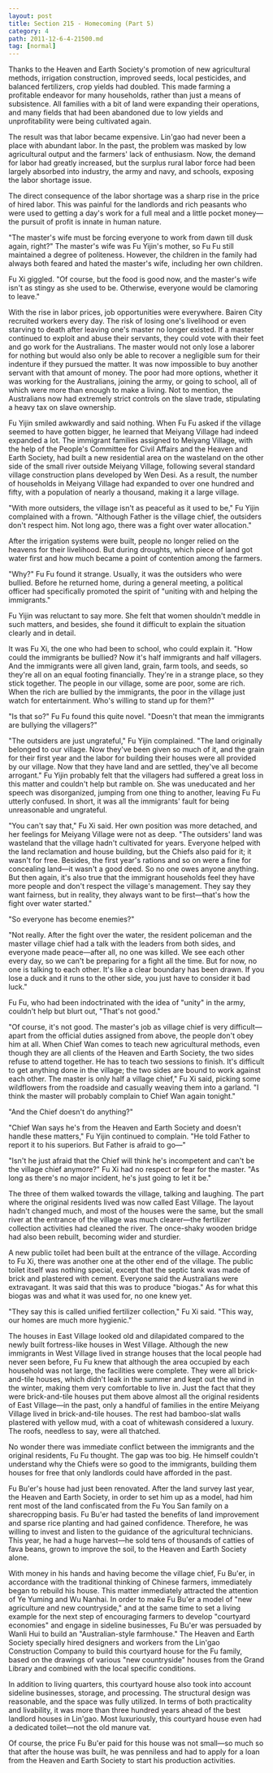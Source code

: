 ```yaml
---
layout: post
title: Section 215 - Homecoming (Part 5)
category: 4
path: 2011-12-6-4-21500.md
tag: [normal]
---
```


Thanks to the Heaven and Earth Society's promotion of new agricultural methods, irrigation construction, improved seeds, local pesticides, and balanced fertilizers, crop yields had doubled. This made farming a profitable endeavor for many households, rather than just a means of subsistence. All families with a bit of land were expanding their operations, and many fields that had been abandoned due to low yields and unprofitability were being cultivated again.

The result was that labor became expensive. Lin'gao had never been a place with abundant labor. In the past, the problem was masked by low agricultural output and the farmers' lack of enthusiasm. Now, the demand for labor had greatly increased, but the surplus rural labor force had been largely absorbed into industry, the army and navy, and schools, exposing the labor shortage issue.

The direct consequence of the labor shortage was a sharp rise in the price of hired labor. This was painful for the landlords and rich peasants who were used to getting a day's work for a full meal and a little pocket money—the pursuit of profit is innate in human nature.

"The master's wife must be forcing everyone to work from dawn till dusk again, right?" The master's wife was Fu Yijin's mother, so Fu Fu still maintained a degree of politeness. However, the children in the family had always both feared and hated the master's wife, including her own children.

Fu Xi giggled. "Of course, but the food is good now, and the master's wife isn't as stingy as she used to be. Otherwise, everyone would be clamoring to leave."

With the rise in labor prices, job opportunities were everywhere. Bairen City recruited workers every day. The risk of losing one's livelihood or even starving to death after leaving one's master no longer existed. If a master continued to exploit and abuse their servants, they could vote with their feet and go work for the Australians. The master would not only lose a laborer for nothing but would also only be able to recover a negligible sum for their indenture if they pursued the matter. It was now impossible to buy another servant with that amount of money. The poor had more options, whether it was working for the Australians, joining the army, or going to school, all of which were more than enough to make a living. Not to mention, the Australians now had extremely strict controls on the slave trade, stipulating a heavy tax on slave ownership.

Fu Yijin smiled awkwardly and said nothing. When Fu Fu asked if the village seemed to have gotten bigger, he learned that Meiyang Village had indeed expanded a lot. The immigrant families assigned to Meiyang Village, with the help of the People's Committee for Civil Affairs and the Heaven and Earth Society, had built a new residential area on the wasteland on the other side of the small river outside Meiyang Village, following several standard village construction plans developed by Wen Desi. As a result, the number of households in Meiyang Village had expanded to over one hundred and fifty, with a population of nearly a thousand, making it a large village.

"With more outsiders, the village isn't as peaceful as it used to be," Fu Yijin complained with a frown. "Although Father is the village chief, the outsiders don't respect him. Not long ago, there was a fight over water allocation."

After the irrigation systems were built, people no longer relied on the heavens for their livelihood. But during droughts, which piece of land got water first and how much became a point of contention among the farmers.

"Why?" Fu Fu found it strange. Usually, it was the outsiders who were bullied. Before he returned home, during a general meeting, a political officer had specifically promoted the spirit of "uniting with and helping the immigrants."

Fu Yijin was reluctant to say more. She felt that women shouldn't meddle in such matters, and besides, she found it difficult to explain the situation clearly and in detail.

It was Fu Xi, the one who had been to school, who could explain it. "How could the immigrants be bullied? Now it's half immigrants and half villagers. And the immigrants were all given land, grain, farm tools, and seeds, so they're all on an equal footing financially. They're in a strange place, so they stick together. The people in our village, some are poor, some are rich. When the rich are bullied by the immigrants, the poor in the village just watch for entertainment. Who's willing to stand up for them?"

"Is that so?" Fu Fu found this quite novel. "Doesn't that mean the immigrants are bullying the villagers?"

"The outsiders are just ungrateful," Fu Yijin complained. "The land originally belonged to our village. Now they've been given so much of it, and the grain for their first year and the labor for building their houses were all provided by our village. Now that they have land and are settled, they've all become arrogant." Fu Yijin probably felt that the villagers had suffered a great loss in this matter and couldn't help but ramble on. She was uneducated and her speech was disorganized, jumping from one thing to another, leaving Fu Fu utterly confused. In short, it was all the immigrants' fault for being unreasonable and ungrateful.

"You can't say that," Fu Xi said. Her own position was more detached, and her feelings for Meiyang Village were not as deep. "The outsiders' land was wasteland that the village hadn't cultivated for years. Everyone helped with the land reclamation and house building, but the Chiefs also paid for it; it wasn't for free. Besides, the first year's rations and so on were a fine for concealing land—it wasn't a good deed. So no one owes anyone anything. But then again, it's also true that the immigrant households feel they have more people and don't respect the village's management. They say they want fairness, but in reality, they always want to be first—that's how the fight over water started."

"So everyone has become enemies?"

"Not really. After the fight over the water, the resident policeman and the master village chief had a talk with the leaders from both sides, and everyone made peace—after all, no one was killed. We see each other every day, so we can't be preparing for a fight all the time. But for now, no one is talking to each other. It's like a clear boundary has been drawn. If you lose a duck and it runs to the other side, you just have to consider it bad luck."

Fu Fu, who had been indoctrinated with the idea of "unity" in the army, couldn't help but blurt out, "That's not good."

"Of course, it's not good. The master's job as village chief is very difficult—apart from the official duties assigned from above, the people don't obey him at all. When Chief Wan comes to teach new agricultural methods, even though they are all clients of the Heaven and Earth Society, the two sides refuse to attend together. He has to teach two sessions to finish. It's difficult to get anything done in the village; the two sides are bound to work against each other. The master is only half a village chief," Fu Xi said, picking some wildflowers from the roadside and casually weaving them into a garland. "I think the master will probably complain to Chief Wan again tonight."

"And the Chief doesn't do anything?"

"Chief Wan says he's from the Heaven and Earth Society and doesn't handle these matters," Fu Yijin continued to complain. "He told Father to report it to his superiors. But Father is afraid to go—"

"Isn't he just afraid that the Chief will think he's incompetent and can't be the village chief anymore?" Fu Xi had no respect or fear for the master. "As long as there's no major incident, he's just going to let it be."

The three of them walked towards the village, talking and laughing. The part where the original residents lived was now called East Village. The layout hadn't changed much, and most of the houses were the same, but the small river at the entrance of the village was much clearer—the fertilizer collection activities had cleaned the river. The once-shaky wooden bridge had also been rebuilt, becoming wider and sturdier.

A new public toilet had been built at the entrance of the village. According to Fu Xi, there was another one at the other end of the village. The public toilet itself was nothing special, except that the septic tank was made of brick and plastered with cement. Everyone said the Australians were extravagant. It was said that this was to produce "biogas." As for what this biogas was and what it was used for, no one knew yet.

"They say this is called unified fertilizer collection," Fu Xi said. "This way, our homes are much more hygienic."

The houses in East Village looked old and dilapidated compared to the newly built fortress-like houses in West Village. Although the new immigrants in West Village lived in strange houses that the local people had never seen before, Fu Fu knew that although the area occupied by each household was not large, the facilities were complete. They were all brick-and-tile houses, which didn't leak in the summer and kept out the wind in the winter, making them very comfortable to live in. Just the fact that they were brick-and-tile houses put them above almost all the original residents of East Village—in the past, only a handful of families in the entire Meiyang Village lived in brick-and-tile houses. The rest had bamboo-slat walls plastered with yellow mud, with a coat of whitewash considered a luxury. The roofs, needless to say, were all thatched.

No wonder there was immediate conflict between the immigrants and the original residents, Fu Fu thought. The gap was too big. He himself couldn't understand why the Chiefs were so good to the immigrants, building them houses for free that only landlords could have afforded in the past.

Fu Bu'er's house had just been renovated. After the land survey last year, the Heaven and Earth Society, in order to set him up as a model, had him rent most of the land confiscated from the Fu You San family on a sharecropping basis. Fu Bu'er had tasted the benefits of land improvement and sparse rice planting and had gained confidence. Therefore, he was willing to invest and listen to the guidance of the agricultural technicians. This year, he had a huge harvest—he sold tens of thousands of catties of fava beans, grown to improve the soil, to the Heaven and Earth Society alone.

With money in his hands and having become the village chief, Fu Bu'er, in accordance with the traditional thinking of Chinese farmers, immediately began to rebuild his house. This matter immediately attracted the attention of Ye Yuming and Wu Nanhai. In order to make Fu Bu'er a model of "new agriculture and new countryside," and at the same time to set a living example for the next step of encouraging farmers to develop "courtyard economies" and engage in sideline businesses, Fu Bu'er was persuaded by Wanli Hui to build an "Australian-style farmhouse." The Heaven and Earth Society specially hired designers and workers from the Lin'gao Construction Company to build this courtyard house for the Fu family, based on the drawings of various "new countryside" houses from the Grand Library and combined with the local specific conditions.

In addition to living quarters, this courtyard house also took into account sideline businesses, storage, and processing. The structural design was reasonable, and the space was fully utilized. In terms of both practicality and livability, it was more than three hundred years ahead of the best landlord houses in Lin'gao. Most luxuriously, this courtyard house even had a dedicated toilet—not the old manure vat.

Of course, the price Fu Bu'er paid for this house was not small—so much so that after the house was built, he was penniless and had to apply for a loan from the Heaven and Earth Society to start his production activities.